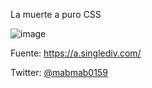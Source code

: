 La muerte a puro CSS

![image](https://user-images.githubusercontent.com/53589014/115973414-5a70b280-a51a-11eb-8fac-12c5dce4a19e.png)


Fuente: https://a.singlediv.com/

Twitter: <a href="https://twitter.com/mabmab0159">@mabmab0159</a>
